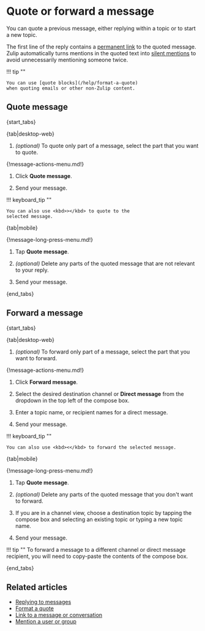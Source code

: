 # Quote or forward a message

You can quote a previous message, either replying within a topic or to
start a new topic.

The first line of the reply contains a [permanent link][link-to-message]
to the quoted message. Zulip automatically turns mentions in the quoted text
into [silent mentions](/help/mention-a-user-or-group#silently-mention-a-user)
to avoid unnecessarily mentioning someone twice.

!!! tip ""

    You can use [quote blocks](/help/format-a-quote)
    when quoting emails or other non-Zulip content.

## Quote message

{start_tabs}

{tab|desktop-web}

1. *(optional)* To quote only part of a message, select the part that you want
   to quote.

{!message-actions-menu.md!}

1. Click **Quote message**.

1. Send your message.

!!! keyboard_tip ""

    You can also use <kbd>></kbd> to quote to the
    selected message.

{tab|mobile}

{!message-long-press-menu.md!}

1. Tap **Quote message**.

1. *(optional)* Delete any parts of the quoted message that are not
   relevant to your reply.

1. Send your message.

{end_tabs}

## Forward a message

{start_tabs}

{tab|desktop-web}

1. *(optional)* To forward only part of a message, select the part that you want
   to forward.

{!message-actions-menu.md!}

1. Click **Forward message**.

1. Select the desired destination channel or **Direct message** from the dropdown
   in the top left of the compose box.

1. Enter a topic name, or recipient names for a direct message.

1. Send your message.

!!! keyboard_tip ""

    You can also use <kbd><</kbd> to forward the selected message.

{tab|mobile}

{!message-long-press-menu.md!}

1. Tap **Quote message**.

1. *(optional)* Delete any parts of the quoted message that you don't want to
   forward.

1. If you are in a channel view, choose a destination topic by tapping the
   compose box and selecting an existing topic or typing a new topic name.

1. Send your message.

!!! tip ""
    To forward a message to a different channel or direct message recipient,
    you will need to copy-paste the contents of the compose box.

{end_tabs}

## Related articles

* [Replying to messages](/help/replying-to-messages)
* [Format a quote](/help/format-a-quote)
* [Link to a message or conversation][link-to-message]
* [Mention a user or group](/help/mention-a-user-or-group)

[link-to-message]: /help/link-to-a-message-or-conversation
